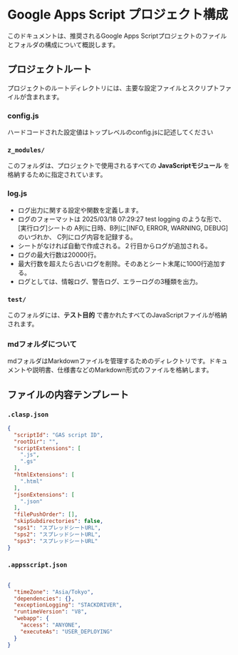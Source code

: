 # Google Apps Script プロジェクト構成

このドキュメントは、推奨されるGoogle Apps Scriptプロジェクトのファイルとフォルダの構成について概説します。

## プロジェクトルート
プロジェクトのルートディレクトリには、主要な設定ファイルとスクリプトファイルが含まれます。

### config.js
ハードコードされた設定値はトップレベルのconfig.jsに記述してください

### `z_modules/`
このフォルダは、プロジェクトで使用されるすべての **JavaScriptモジュール** を格納するために指定されています。

### log.js
- ログ出力に関する設定や関数を定義します。
- ログのフォーマットは 2025/03/18 07:29:27	test logging のような形で、[実行ログ]シートの A列に日時、B列に[INFO, ERROR, WARNING, DEBUG]のいづれか、 C列にログ内容を記録する。
- シートがなければ自動で作成される。２行目からログが追加される。
- ログの最大行数は20000行。
- 最大行数を超えたら古いログを削除。そのあとシート末尾に1000行追加する。
- ログとしては、情報ログ、警告ログ、エラーログの3種類を出力。

### `test/`
このフォルダには、**テスト目的** で書かれたすべてのJavaScriptファイルが格納されます。

### mdフォルダについて
mdフォルダはMarkdownファイルを管理するためのディレクトリです。ドキュメントや説明書、仕様書などのMarkdown形式のファイルを格納します。

## ファイルの内容テンプレート

### `.clasp.json`
```json
{
  "scriptId": "GAS script ID",
  "rootDir": "",
  "scriptExtensions": [
    ".js",
    ".gs"
  ],
  "htmlExtensions": [
    ".html"
  ],
  "jsonExtensions": [
    ".json"
  ],
  "filePushOrder": [],
  "skipSubdirectories": false,
  "sps1": "スプレッドシートURL",
  "sps2": "スプレッドシートURL",
  "sps3": "スプレッドシートURL"
}
```

### `.appsscript.json`
```json

{
  "timeZone": "Asia/Tokyo",
  "dependencies": {},
  "exceptionLogging": "STACKDRIVER",
  "runtimeVersion": "V8",
  "webapp": {
    "access": "ANYONE",
    "executeAs": "USER_DEPLOYING"
  }
}
```
